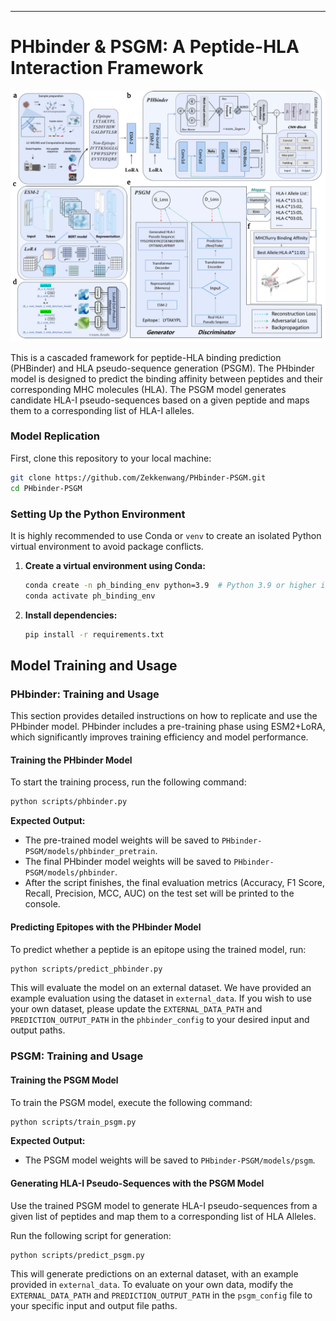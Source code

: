 ---

# PHbinder & PSGM: A Peptide-HLA Interaction Framework

![PHbinder & PSGM Framework](1.png)

This is a cascaded framework for peptide-HLA binding prediction (PHBinder) and HLA pseudo-sequence generation (PSGM). The PHbinder model is designed to predict the binding affinity between peptides and their corresponding MHC molecules (HLA). The PSGM model generates candidate HLA-I pseudo-sequences based on a given peptide and maps them to a corresponding list of HLA-I alleles.

### Model Replication

First, clone this repository to your local machine:

```bash
git clone https://github.com/Zekkenwang/PHbinder-PSGM.git
cd PHbinder-PSGM
```

### Setting Up the Python Environment

It is highly recommended to use Conda or `venv` to create an isolated Python virtual environment to avoid package conflicts.

1. **Create a virtual environment using Conda:**

   ```bash
   conda create -n ph_binding_env python=3.9  # Python 3.9 or higher is recommended
   conda activate ph_binding_env
   ```

2. **Install dependencies:**

   ```bash
   pip install -r requirements.txt
   ```

## Model Training and Usage

### PHbinder: Training and Usage

This section provides detailed instructions on how to replicate and use the PHbinder model. PHbinder includes a pre-training phase using ESM2+LoRA, which significantly improves training efficiency and model performance.

#### Training the PHbinder Model

To start the training process, run the following command:

```bash
python scripts/phbinder.py
```

**Expected Output:**

* The pre-trained model weights will be saved to `PHbinder-PSGM/models/phbinder_pretrain`.
* The final PHbinder model weights will be saved to `PHbinder-PSGM/models/phbinder`.
* After the script finishes, the final evaluation metrics (Accuracy, F1 Score, Recall, Precision, MCC, AUC) on the test set will be printed to the console.

#### Predicting Epitopes with the PHbinder Model

To predict whether a peptide is an epitope using the trained model, run:

```bash
python scripts/predict_phbinder.py
```

This will evaluate the model on an external dataset. We have provided an example evaluation using the dataset in `external_data`. If you wish to use your own dataset, please update the `EXTERNAL_DATA_PATH` and `PREDICTION_OUTPUT_PATH` in the `phbinder_config` to your desired input and output paths.

### PSGM: Training and Usage

#### Training the PSGM Model

To train the PSGM model, execute the following command:

```bash
python scripts/train_psgm.py
```

**Expected Output:**

* The PSGM model weights will be saved to `PHbinder-PSGM/models/psgm`.

#### Generating HLA-I Pseudo-Sequences with the PSGM Model

Use the trained PSGM model to generate HLA-I pseudo-sequences from a given list of peptides and map them to a corresponding list of HLA Alleles.

Run the following script for generation:

```bash
python scripts/predict_psgm.py
```

This will generate predictions on an external dataset, with an example provided in `external_data`. To evaluate on your own data, modify the `EXTERNAL_DATA_PATH` and `PREDICTION_OUTPUT_PATH` in the `psgm_config` file to your specific input and output file paths.
